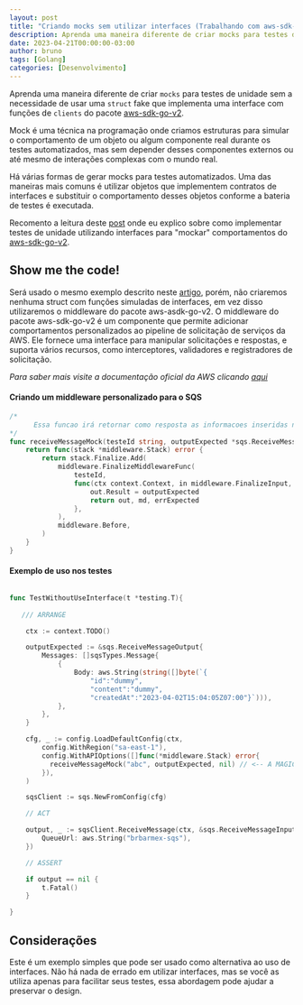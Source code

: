 ```yaml
---
layout: post
title: "Criando mocks sem utilizar interfaces (Trabalhando com aws-sdk-go-v2)"
description: Aprenda uma maneira diferente de criar mocks para testes de unidade quando utilizar o pacote aws-sdk-go-v2.
date: 2023-04-21T00:00:00-03:00
author: bruno
tags: [Golang]
categories: [Desenvolvimento]
---
```


Aprenda uma maneira diferente de criar `mocks` para testes de unidade sem a necessidade de usar uma `struct` fake que implementa uma interface com funções de `clients` do pacote [aws-sdk-go-v2]("https://github.com/aws/aws-sdk-go-v2").

Mock é uma técnica na programação onde criamos estruturas para simular o comportamento de um objeto ou algum componente real durante os testes automatizados, mas sem depender desses componentes externos ou até mesmo de interações complexas com o mundo real.

Há várias formas de gerar mocks para testes automatizados. Uma das maneiras mais comuns é utilizar objetos que implementem contratos de interfaces e substituir o comportamento desses objetos conforme a bateria de testes é executada. 

Recomento a leitura deste [post](../unit-test-without-interface-using-aws-asdk-go-v2/index) onde eu explico sobre como implementar testes de unidade utilizando interfaces para "mockar" comportamentos do [aws-sdk-go-v2]("https://github.com/aws/aws-sdk-go-v2").

## Show me the code!

Será usado o mesmo exemplo descrito neste [artigo](../unit-test-without-interface-using-aws-asdk-go-v2/), porém, não criaremos nenhuma struct com funções simuladas de interfaces, em vez disso utilizaremos o middleware do pacote aws-asdk-go-v2. O middleware do pacote aws-sdk-go-v2 é um componente que permite adicionar comportamentos personalizados ao pipeline de solicitação de serviços da AWS. Ele fornece uma interface para manipular solicitações e respostas, e suporta vários recursos, como interceptores, validadores e registradores de solicitação.

*Para saber mais visite a documentação oficial da AWS clicando [aqui](https://aws.github.io/aws-sdk-go-v2/docs/middleware/)*

#### Criando um middleware personalizado para o SQS

```go
/*
      Essa funcao irá retornar como resposta as informacoes inseridas no parametro.
*/
func receiveMessageMock(testeId string, outputExpected *sqs.ReceiveMessageOutput, errExpected error) func(*middleware.Stack) error {
    return func(stack *middleware.Stack) error {
        return stack.Finalize.Add(
            middleware.FinalizeMiddlewareFunc(
                testeId,
                func(ctx context.Context, in middleware.FinalizeInput, next middleware.FinalizeHandler) (out middleware.FinalizeOutput, md middleware.Metadata, err error) {
                    out.Result = outputExpected
                    return out, md, errExpected
                },
            ),
            middleware.Before,
        )
    }
}
```

#### Exemplo de uso nos testes

```go

func TestWithoutUseInterface(t *testing.T){
   
   /// ARRANGE

    ctx := context.TODO()

    outputExpected := &sqs.ReceiveMessageOutput{
        Messages: []sqsTypes.Message{
            {
                Body: aws.String(string([]byte(`{
                    "id":"dummy",
                    "content":"dummy",
                    "createdAt":"2023-04-02T15:04:05Z07:00"}`))),
            },
        },
    }

    cfg, _ := config.LoadDefaultConfig(ctx,
        config.WithRegion("sa-east-1"),
        config.WithAPIOptions([]func(*middleware.Stack) error{
          receiveMessageMock("abc", outputExpected, nil) // <-- A MAGICA ACONTECE AQUI
        }), 
    )

    sqsClient := sqs.NewFromConfig(cfg)

    // ACT

    output, _ := sqsClient.ReceiveMessage(ctx, &sqs.ReceiveMessageInput{
        QueueUrl: aws.String("brbarmex-sqs"),
    })

    // ASSERT

    if output == nil {
        t.Fatal()
    }

}

```

## Considerações

Este é um exemplo simples que pode ser usado como alternativa ao uso de interfaces. Não há nada de errado em utilizar interfaces, mas se você as utiliza apenas para facilitar seus testes, essa abordagem pode ajudar a preservar o design.

